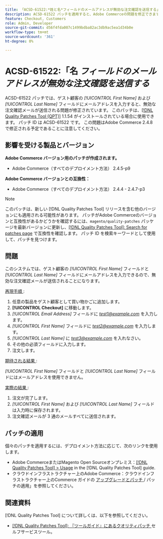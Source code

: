 ```yaml
---
title: 「ACSD-61522:*姓と名*フィールドのメールアドレスが無効な注文確認を送信する」
description: ACSD-61522 パッチを適用すると、Adobe Commerceの問題を修正できます。この問題では、ゲスト顧客の*[!UICONTROL First Name]*および*[!UICONTROL Last Name]* フィールドにメールアドレスを入力すると、無効な注文確認メールが送信されます。
feature: Checkout, Customers
role: Admin, Developer
source-git-commit: d56f4fda007c1499bdba82ac3db9ac5ea1d34b0e
workflow-type: tm+mt
source-wordcount: '361'
ht-degree: 0%

---
```



# ACSD-61522:「名 *フィールドのメールアドレスが無効な注文確認を送信する*

ACSD-61522 パッチでは、ゲスト顧客の *[!UICONTROL First Name]* および *[!UICONTROL Last Name]* フィールドにメールアドレスを入力すると、無効な注文確認メールが送信される問題が修正されています。 このパッチは、[[!DNL Quality Patches Tool (QPT)]](/help/tools/quality-patches-tool/quality-patches-tool-to-self-serve-quality-patches.md) 1.1.54 がインストールされている場合に使用できます。 パッチ ID は ACSD-61522 です。 この問題はAdobe Commerce 2.4.8 で修正される予定であることに注意してください。

## 影響を受ける製品とバージョン

**Adobe Commerce バージョン用のパッチが作成されます。**

* Adobe Commerce（すべてのデプロイメント方法） 2.4.5-p9

**Adobe Commerce バージョンとの互換性：**

* Adobe Commerce（すべてのデプロイメント方法） 2.4.4 - 2.4.7-p3

>[!NOTE]
>
>このパッチは、新しい [!DNL Quality Patches Tool] リリースを含む他のバージョンにも適用される可能性があります。 パッチがAdobe Commerceのバージョンと互換性があるかどうかを確認するには、`magento/quality-patches` パッケージを最新バージョンに更新し、[[!DNL Quality Patches Tool]: Search for patches page](https://experienceleague.adobe.com/tools/commerce-quality-patches/index.html) で互換性を確認します。 パッチ ID を検索キーワードとして使用して、パッチを見つけます。

## 問題

このシステムでは、ゲスト顧客の *[!UICONTROL First Name]* フィールドと *[!UICONTROL Last Name]* フィールドにメールアドレスを入力できるので、無効な注文確認メールが送信されることになります。

<u> 再現手順 </u>:

1. 任意の製品をゲスト顧客として買い物かごに追加します。
1. **[!UICONTROL Checkout]** に移動します。
1. *[!UICONTROL Email Address]* フィールドに *test1@example.com* を入力します。
1. *[!UICONTROL First Name]* フィールドに *<test2@example.com>* を入力します。
1. *[!UICONTROL Last Name]* に *<test3@example.com>* を入れなさい。
1. その他の必須フィールドに入力します。
1. 注文します。

<u> 期待される結果 </u>:

*[!UICONTROL First Name]* フィールドと *[!UICONTROL Last Name]* フィールドにはメールアドレスを使用できません。

<u> 実際の結果 </u>:

1. 注文が完了します。
1. *[!UICONTROL First Name]* および *[!UICONTROL Last Name]* フィールドは入力時に保存されます。
1. 注文確認メールが 3 通のメールすべてに送信されます。

## パッチの適用

個々のパッチを適用するには、デプロイメント方法に応じて、次のリンクを使用します。

* Adobe CommerceまたはMagento Open Sourceオンプレミス：[[!DNL Quality Patches Tool] > Usage](/help/tools/quality-patches-tool/usage.md) in the [!DNL Quality Patches Tool] guide.
* クラウドインフラストラクチャー上のAdobe Commerce：クラウドインフラストラクチャー上のCommerce ガイドの [ アップグレードとパッチ ](https://experienceleague.adobe.com/docs/commerce-cloud-service/user-guide/develop/upgrade/apply-patches.html)/ パッチの適用」を参照してください。

## 関連資料

[!DNL Quality Patches Tool] について詳しくは、以下を参照してください。

* [[!DNL Quality Patches Tool]: 『ツールガイド』にあるクオリティパッチ ](/help/tools/quality-patches-tool/quality-patches-tool-to-self-serve-quality-patches.md) セルフサービスツール。

